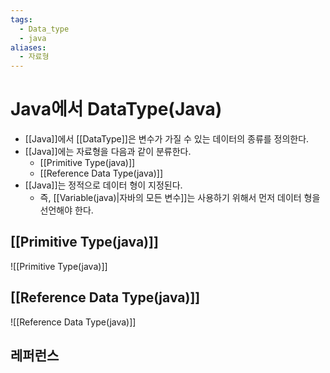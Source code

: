 ```yaml
---
tags:
  - Data_type
  - java
aliases:
  - 자료형
---
```

# Java에서 DataType(Java)
- [[Java]]에서 [[DataType]]은 변수가 가질 수 있는 데이터의 종류를 정의한다.
- [[Java]]에는 자료형을 다음과 같이 분류한다.
	- [[Primitive Type(java)]]
	- [[Reference Data Type(java)]]
- [[Java]]는 정적으로 데이터 형이 지정된다.
	- 즉, [[Variable(java)|자바의 모든 변수]]는 사용하기 위해서 먼저 데이터 형을 선언해야 한다. 

## [[Primitive Type(java)]]
![[Primitive Type(java)]]

## [[Reference Data Type(java)]]
![[Reference Data Type(java)]]

## 레퍼런스